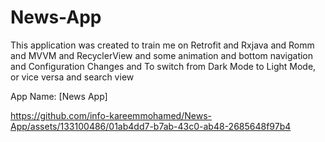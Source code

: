 # News-App


This application was created to train me on Retrofit and Rxjava and Romm and MVVM and RecyclerView and some animation and bottom navigation 
and Configuration Changes and To switch from Dark Mode to Light Mode, or vice versa and search view 

App Name: [News App]






https://github.com/info-kareemmohamed/News-App/assets/133100486/01ab4dd7-b7ab-43c0-ab48-2685648f97b4


